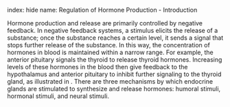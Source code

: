 index: hide
name: Regulation of Hormone Production - Introduction

Hormone production and release are primarily controlled by negative feedback. In negative feedback systems, a stimulus elicits the release of a substance; once the substance reaches a certain level, it sends a signal that stops further release of the substance. In this way, the concentration of hormones in blood is maintained within a narrow range. For example, the anterior pituitary signals the thyroid to release thyroid hormones. Increasing levels of these hormones in the blood then give feedback to the hypothalamus and anterior pituitary to inhibit further signaling to the thyroid gland, as illustrated in . There are three mechanisms by which endocrine glands are stimulated to synthesize and release hormones: humoral stimuli, hormonal stimuli, and neural stimuli.
